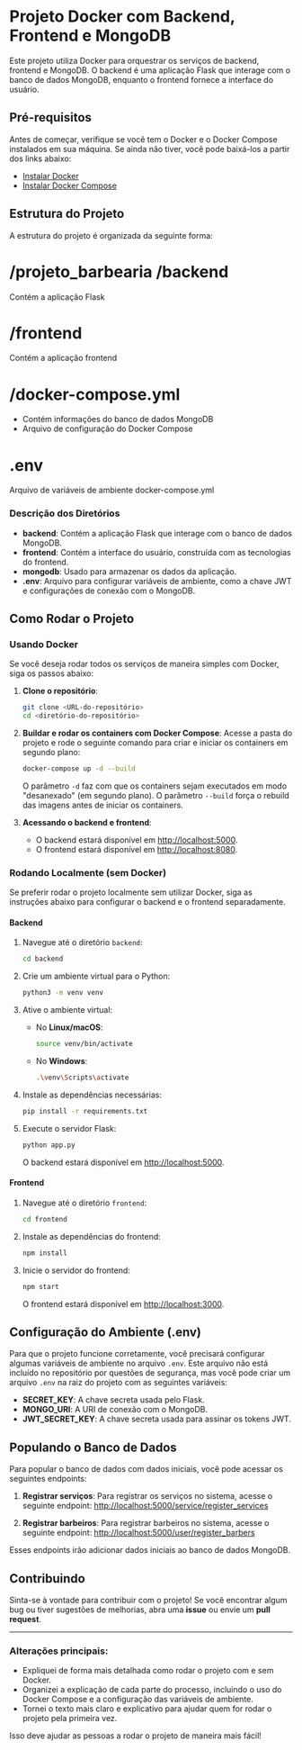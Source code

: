 # Projeto Docker com Backend, Frontend e MongoDB

Este projeto utiliza Docker para orquestrar os serviços de backend, frontend e MongoDB. O backend é uma aplicação Flask que interage com o banco de dados MongoDB, enquanto o frontend fornece a interface do usuário.

## Pré-requisitos

Antes de começar, verifique se você tem o Docker e o Docker Compose instalados em sua máquina. Se ainda não tiver, você pode baixá-los a partir dos links abaixo:

- [Instalar Docker](https://www.docker.com/get-started)
- [Instalar Docker Compose](https://docs.docker.com/compose/install/)

## Estrutura do Projeto
A estrutura do projeto é organizada da seguinte forma:

# /projeto_barbearia /backend 
Contém a aplicação Flask 
# /frontend 
Contém a aplicação frontend 

# /docker-compose.yml # 
- Contém informações do banco de dados MongoDB 
- Arquivo de configuração do Docker Compose

# .env 
Arquivo de variáveis de ambiente docker-compose.yml 


### Descrição dos Diretórios

- **backend**: Contém a aplicação Flask que interage com o banco de dados MongoDB.
- **frontend**: Contém a interface do usuário, construída com as tecnologias do frontend.
- **mongodb**: Usado para armazenar os dados da aplicação.
- **.env**: Arquivo para configurar variáveis de ambiente, como a chave JWT e configurações de conexão com o MongoDB.

## Como Rodar o Projeto

### Usando Docker

Se você deseja rodar todos os serviços de maneira simples com Docker, siga os passos abaixo:

1. **Clone o repositório**:
    ```bash
    git clone <URL-do-repositório>
    cd <diretório-do-repositório>
    ```

2. **Buildar e rodar os containers com Docker Compose**:
    Acesse a pasta do projeto e rode o seguinte comando para criar e iniciar os containers em segundo plano:
    ```bash
    docker-compose up -d --build
    ```

    O parâmetro `-d` faz com que os containers sejam executados em modo "desanexado" (em segundo plano). O parâmetro `--build` força o rebuild das imagens antes de iniciar os containers.

3. **Acessando o backend e frontend**:
    - O backend estará disponível em [http://localhost:5000](http://localhost:5000).
    - O frontend estará disponível em [http://localhost:8080](http://localhost:8080).

### Rodando Localmente (sem Docker)

Se preferir rodar o projeto localmente sem utilizar Docker, siga as instruções abaixo para configurar o backend e o frontend separadamente.

#### Backend

1. Navegue até o diretório `backend`:
    ```bash
    cd backend
    ```

2. Crie um ambiente virtual para o Python:
    ```bash
    python3 -m venv venv
    ```

3. Ative o ambiente virtual:
    - No **Linux/macOS**:
      ```bash
      source venv/bin/activate
      ```
    - No **Windows**:
      ```bash
      .\venv\Scripts\activate
      ```

4. Instale as dependências necessárias:
    ```bash
    pip install -r requirements.txt
    ```

5. Execute o servidor Flask:
    ```bash
    python app.py
    ```

    O backend estará disponível em [http://localhost:5000](http://localhost:5000).

#### Frontend

1. Navegue até o diretório `frontend`:
    ```bash
    cd frontend
    ```

2. Instale as dependências do frontend:
    ```bash
    npm install
    ```

3. Inicie o servidor do frontend:
    ```bash
    npm start
    ```

    O frontend estará disponível em [http://localhost:3000](http://localhost:3000).

## Configuração do Ambiente (.env)

Para que o projeto funcione corretamente, você precisará configurar algumas variáveis de ambiente no arquivo `.env`. Este arquivo não está incluído no repositório por questões de segurança, mas você pode criar um arquivo `.env` na raiz do projeto com as seguintes variáveis:

- **SECRET_KEY**: A chave secreta usada pelo Flask.
- **MONGO_URI**: A URI de conexão com o MongoDB.
- **JWT_SECRET_KEY**: A chave secreta usada para assinar os tokens JWT.

## Populando o Banco de Dados

Para popular o banco de dados com dados iniciais, você pode acessar os seguintes endpoints:

1. **Registrar serviços**:
    Para registrar os serviços no sistema, acesse o seguinte endpoint:
    [http://localhost:5000/service/register_services](http://localhost:5000/service/register_services)

2. **Registrar barbeiros**:
    Para registrar barbeiros no sistema, acesse o seguinte endpoint:
    [http://localhost:5000/user/register_barbers](http://localhost:5000/user/register_barbers)

Esses endpoints irão adicionar dados iniciais ao banco de dados MongoDB.

## Contribuindo

Sinta-se à vontade para contribuir com o projeto! Se você encontrar algum bug ou tiver sugestões de melhorias, abra uma **issue** ou envie um **pull request**.

---

### Alterações principais:
- Expliquei de forma mais detalhada como rodar o projeto com e sem Docker.
- Organizei a explicação de cada parte do processo, incluindo o uso do Docker Compose e a configuração das variáveis de ambiente.
- Tornei o texto mais claro e explicativo para ajudar quem for rodar o projeto pela primeira vez.

Isso deve ajudar as pessoas a rodar o projeto de maneira mais fácil!